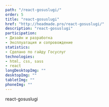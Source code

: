 ```yaml
---
path: "/react-gosuslugi/"
order: 5
title: "react-gosuslugi"
href: "http://headmade.pro/react-gosuslugi/"
description: "react-gosuslugi"
participation:
- Дизайн и разработка
- Эксплуатация и сопровождение
statistics:
- Сделано по гайду Госуслуг
technologies:
- html, css, sass
- react
longDesktopImg: ""
desktopImg: ""
tabletImg: ""
phoneImg: ""
---
```


react-gosuslugi

